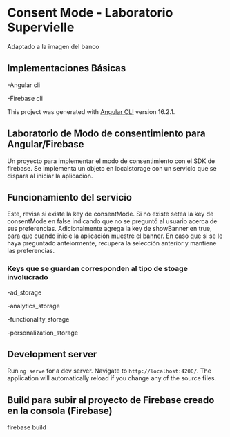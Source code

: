 # Consent Mode - Laboratorio Supervielle

Adaptado a la imagen del banco

## Implementaciones Básicas

-Angular cli

-Firebase cli

This project was generated with [Angular CLI](https://github.com/angular/angular-cli) version 16.2.1.

## Laboratorio de Modo de consentimiento para Angular/Firebase

Un proyecto para implementar el modo de consentimiento con el SDK de firebase. Se implementa un objeto en localstorage con un
servicio que se dispara al iniciar la aplicación.

## Funcionamiento del servicio

Este, revisa si existe la key de consentMode. Si no existe setea la key de consentMode en false indicando que no se preguntó al usuario
acerca de sus preferencias. Adicionalmente agrega la key de showBanner en true, para que cuando inicie la aplicación muestre el banner.
En caso que si se le haya preguntado anteiormente, recupera la selección anterior y mantiene las preferencias.

### Keys que se guardan corresponden al tipo de stoage involucrado

-ad_storage

-analytics_storage

-functionality_storage

-personalization_storage

## Development server

Run `ng serve` for a dev server. Navigate to `http://localhost:4200/`. The application will automatically reload if you change any of the source files.

## Build para subir al proyecto de Firebase creado en la consola (Firebase)

firebase build
